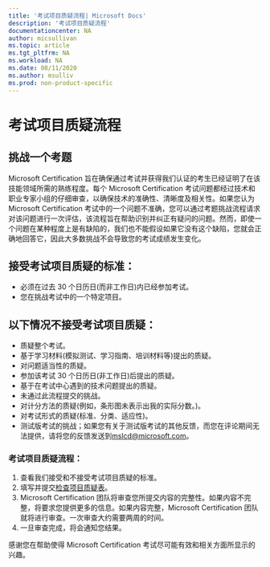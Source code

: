 ```yaml
---
title: '考试项目质疑流程| Microsoft Docs'
description: '考试项目质疑流程' 
documentationcenter: NA 
author: micsullivan
ms.topic: article
ms.tgt_pltfrm: NA
ms.workload: NA
ms.date: 08/11/2020
ms.author: msulliv
ms.prod: non-product-specific
---
```

# 考试项目质疑流程

## 挑战一个考题

Microsoft Certification 旨在确保通过考试并获得我们认证的考生已经证明了在该技能领域所需的熟练程度。每个 Microsoft Certification 考试问题都经过技术和职业专家小组的仔细审查，以确保技术的准确性、清晰度及相关性。如果您认为 Microsoft Certification 考试中的一个问题不准确，您可以通过考题挑战流程请求对该问题进行一次评估，该流程旨在帮助识别并纠正有疑问的问题。然而，即使一个问题在某种程度上是有缺陷的，我们也不能假设如果它没有这个缺陷，您就会正确地回答它，因此大多数挑战不会导致您的考试成绩发生变化。

## 接受考试项目质疑的标准：

- 必须在过去 30 个日历日(而非工作日)内已经参加考试。
- 您在挑战考试中的一个特定项目。

## 以下情况不接受考试项目质疑：

- 质疑整个考试。
- 基于学习材料(模拟测试、学习指南、培训材料等)提出的质疑。
- 对问题适当性的质疑。
- 参加该考试 30 个日历日(非工作日)后提出的质疑。
- 基于在考试中心遇到的技术问题提出的质疑。
- 未通过此流程提交的挑战。
- 对计分方法的质疑(例如，条形图未表示出我的实际分数。)。
- 对考试形式的质疑(标准、分类、适应性)。
- 测试版考试的挑战；如果您有关于测试版考试的其他反馈，而您在评论期间无法提供，请将您的反馈发送到[mslcd@microsoft.com](mailto:mslcd@microsoft.com)。

### 考试项目质疑流程：

1. 查看我们接受和不接受考试项目质疑的标准。
2. 填写并提交[检查项目质疑表](https://forms.office.com/Pages/ResponsePage.aspx?id=v4j5cvGGr0GRqy180BHbR9SQgdTBB3hHnpJO6XSRH7RURDkwT0FBRjQ5TVpFMjZXMTUzOElISVdTTS4u)。
3. Microsoft Certification 团队将审查您所提交内容的完整性。如果内容不完整，将要求您提供更多的信息。如果内容完整，Microsoft Certification 团队就将进行审查。一次审查大约需要两周的时间。
4. 一旦审查完成，将会通知您结果。

感谢您在帮助使得 Microsoft Certification 考试尽可能有效和相关方面所显示的兴趣。